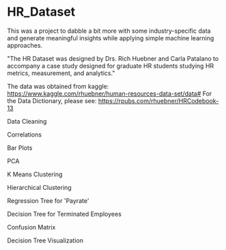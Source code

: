 # HR_Dataset
This was a project to dabble a bit more with some industry-specific data and generate meaningful insights while applying simple machine learning approaches. 

"The HR Dataset was designed by Drs. Rich Huebner and Carla Patalano to accompany a case study designed for graduate HR students studying HR metrics, measurement, and analytics."

The data was obtained from kaggle: https://www.kaggle.com/rhuebner/human-resources-data-set/data#
For the Data Dictionary, please see: https://rpubs.com/rhuebner/HRCodebook-13

Data Cleaning

Correlations

Bar Plots

PCA

K Means Clustering

Hierarchical Clustering

Regression Tree for 'Payrate' 

Decision Tree for Terminated Employees

Confusion Matrix

Decision Tree Visualization
